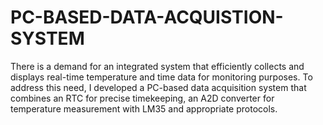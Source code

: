 # PC-BASED-DATA-ACQUISTION-SYSTEM
There is a demand for an integrated system that efficiently collects and displays real-time temperature and time data for monitoring purposes.  To address this need, I developed a PC-based data acquisition system that combines an RTC for precise timekeeping, an A2D converter  for temperature measurement with LM35 and appropriate protocols.
